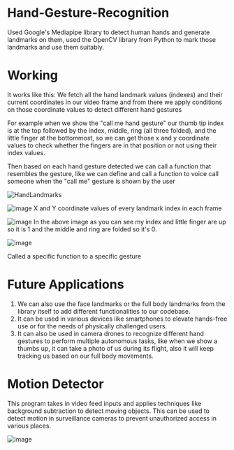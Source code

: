 # Hand-Gesture-Recognition

Used Google's Mediapipe library to detect human hands and generate landmarks on them, used the OpenCV library from Python to mark those landmarks and use them suitably.

# Working
It works like this:
We fetch all the hand landmark values (indexes) and their current coordinates in our video frame and from there we apply conditions on those coordinate values to detect different hand gestures

For example when we show the "call me hand gesture"  our thumb tip index is at the top followed by the index, middle, ring (all three folded), and the little finger at the bottommost, so we can get those x and y coordinate values to check whether the fingers are in that position or not using their index values.

Then based on each hand gesture detected we can call a function that resembles the gesture, like we can define and call a function to voice call someone when the "call me" gesture is shown by the user

![HandLandmarks](https://github.com/Aakash-777/Hand-Gesture-Recognition/assets/108759537/2af50c10-1c3b-4947-b8c7-5680fc283ec0)


![image](https://github.com/Aakash-777/Hand-Gesture-Recognition/assets/108759537/f4e23555-197c-440c-93ca-b86d9cf0b58d)
X and Y coordinate values of every landmark index in each frame


![image](https://github.com/Aakash-777/Hand-Gesture-Recognition/assets/108759537/89a350b9-7825-494a-b927-e8ab33877ad7)
In the above image as you can see my index and little finger are up so it is 1 and the middle and ring are folded so it's 0.


![image](https://github.com/Aakash-777/Hand-Gesture-Recognition/assets/108759537/0180272b-ea26-42e3-9f7b-e54b66459871)

Called a specific function to a specific gesture


# Future Applications
1) We can also use the face landmarks or the full body landmarks from the library itself to add different functionalities to our codebase.
2) It can be used in various devices like smartphones to elevate hands-free use or for the needs of physically challenged users.
3) It can also be used in camera drones to recognize different hand gestures to perform multiple autonomous tasks, like when we show a thumbs up, it can take a photo of us during its flight, also it will keep tracking us based on our full body movements.

# Motion Detector
This program takes in video feed inputs and applies techniques like background subtraction to detect moving objects. This can be used to detect motion in surveillance cameras to prevent unauthorized access in various places.

![image](https://github.com/Aakash-777/Hand-Gesture-Recognition/assets/108759537/7d4a28f9-e018-4a36-8cd5-07fbeaf32410)

